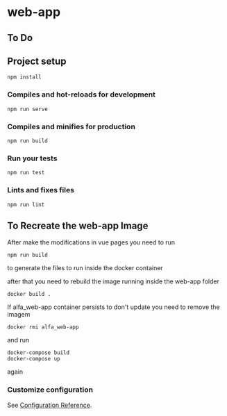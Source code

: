 # web-app

## To Do

## Project setup
```
npm install
```

### Compiles and hot-reloads for development
```
npm run serve
```

### Compiles and minifies for production
```
npm run build
```

### Run your tests
```
npm run test
```

### Lints and fixes files
```
npm run lint
```

## To Recreate the web-app Image 

After make the modifications in vue pages you need to run

```
npm run build
```

to generate the files to run inside the docker container

after that you need to rebuild the image running inside the web-app folder

```
docker build .
```

If alfa_web-app container persists to don't update you need to remove the imagem

```
docker rmi alfa_web-app
```

and run 

```
docker-compose build
docker-compose up 
```

again

### Customize configuration
See [Configuration Reference](https://cli.vuejs.org/config/).
